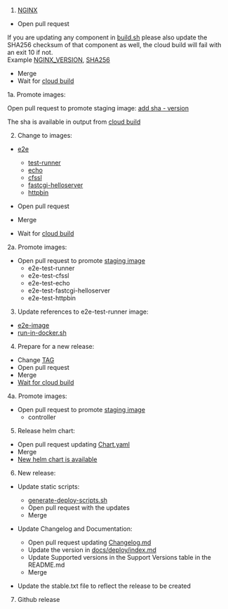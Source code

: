 1. [NGINX](https://github.com/kubernetes/ingress-nginx/tree/main/images/nginx)

* Open pull request
  
If you are updating any component in [build.sh](images/nginx/rootfs/build.sh) please also update the SHA256 checksum of that component as 
  well, the cloud build will fail with an exit 10 if not.  
Example [NGINX_VERSION](images/nginx/rootfs/build.sh#L21),
[SHA256](images/nginx/rootfs/build.sh#L124) 
* Merge
* Wait for [cloud build](https://console.cloud.google.com/cloud-build/builds?project=k8s-staging-ingress-nginx)

1a. Promote images:

Open pull request to promote staging image:
[add sha - version](https://github.com/kubernetes/k8s.io/blob/main/k8s.gcr.io/images/k8s-staging-ingress-nginx/images.yaml#L1)

The sha is available in output from [cloud build](https://console.cloud.google.com/cloud-build/builds?project=k8s-staging-ingress-nginx)

2. Change to images:
   
* [e2e](https://github.com/kubernetes/ingress-nginx/tree/main/images/test-runner)

    * [test-runner](https://github.com/kubernetes/ingress-nginx/tree/main/images/echo)
    * [echo](https://github.com/kubernetes/ingress-nginx/tree/main/images/echo)
    * [cfssl](https://github.com/kubernetes/ingress-nginx/tree/main/images/cfssl)
    * [fastcgi-helloserver](https://github.com/kubernetes/ingress-nginx/tree/main/images/fastcgi-helloserver)
    * [httpbin](https://github.com/kubernetes/ingress-nginx/tree/main/images/httpbin)

* Open pull request
* Merge
* Wait for [cloud build](https://console.cloud.google.com/cloud-build/builds?project=k8s-staging-ingress-nginx)

2a. Promote images:

* Open pull request to promote [staging image](https://github.com/kubernetes/k8s.io/blob/main/k8s.gcr.io/images/k8s-staging-ingress-nginx/images.yaml)
    * e2e-test-runner
    * e2e-test-cfssl
    * e2e-test-echo
    * e2e-test-fastcgi-helloserver
    * e2e-test-httpbin

3. Update references to e2e-test-runner image:

* [e2e-image](https://github.com/kubernetes/ingress-nginx/blob/main/test/e2e-image/Dockerfile#L1)
* [run-in-docker.sh](https://github.com/kubernetes/ingress-nginx/blob/ff60aa9e2b5377db1544091b98f475a90a630297/build/run-in-docker.sh#L37)

4. Prepare for a new release:

* Change [TAG](https://github.com/kubernetes/ingress-nginx/blob/main/TAG#L1)
* Open pull request
* Merge
* [Wait for cloud build](https://console.cloud.google.com/cloud-build/builds?project=k8s-staging-ingress-nginx)

4a. Promote images:

* Open pull request to promote [staging image](https://github.com/kubernetes/k8s.io/blob/main/k8s.gcr.io/images/k8s-staging-ingress-nginx/images.yaml)
  * controller

5. Release helm chart:

* Open pull request updating [Chart.yaml](https://github.com/kubernetes/ingress-nginx/blob/main/charts/ingress-nginx/Chart.yaml#L3-L4)
* Merge
* [New helm chart is available](https://github.com/kubernetes/ingress-nginx/blob/main/.github/workflows/main.yaml#L47-L68)

6. New release:

* Update static scripts:
    * [generate-deploy-scripts.sh](https://github.com/kubernetes/ingress-nginx/blob/main/hack/generate-deploy-scripts.sh)
    * Open pull request with the updates
    * Merge

* Update Changelog and Documentation:
    * Open pull request updating [Changelog.md](https://github.com/kubernetes/ingress-nginx/blob/main/Changelog.md)
    * Update the version in [docs/deploy/index.md](docs/deploy/index.md)
    * Update Supported versions in the Support Versions table in the README.md 
    * Merge

* Update the stable.txt file to reflect the release to be created
      
7. Github release
